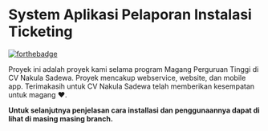 # System Aplikasi Pelaporan Instalasi Ticketing

[![forthebadge](http://forthebadge.com/images/badges/built-with-love.svg)](http://forthebadge.com)

Proyek ini adalah proyek kami selama program Magang Perguruan Tinggi di CV Nakula Sadewa.
Proyek mencakup webservice, website, dan mobile app.
Terimakasih untuk CV Nakula Sadewa telah memberikan kesempatan untuk magang ❤.

**Untuk selanjutnya penjelasan cara installasi dan penggunaannya dapat di lihat di masing masing branch.**
